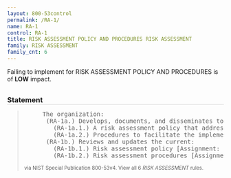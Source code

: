 ```yaml
---
layout: 800-53control
permalink: /RA-1/
name: RA-1
control: RA-1
title: RISK ASSESSMENT POLICY AND PROCEDURES RISK ASSESSMENT
family: RISK ASSESSMENT
family_cnt: 6
---
```

<p class="text-info">Failing to implement for RISK ASSESSMENT POLICY AND PROCEDURES is of <b>LOW</b> impact.</p>

<h3 style="border-bottom:1px solid #ddd;margin:30px 0 8px 0;">Statement</h3>
<blockquote>
<pre>     The organization: 
      (RA-1a.) Develops, documents, and disseminates to [Assignment: organization-defined personnel or roles]: 
        (RA-1a.1.) A risk assessment policy that addresses purpose, scope, roles, responsibilities, management commitment, coordination among organizational entities, and compliance; and 
        (RA-1a.2.) Procedures to facilitate the implementation of the risk assessment policy and associated risk assessment controls; and 
      (RA-1b.) Reviews and updates the current: 
        (RA-1b.1.) Risk assessment policy [Assignment: organization-defined frequency]; and 
        (RA-1b.2.) Risk assessment procedures [Assignment: organization-defined frequency]. 
</pre>
<p><small>via NIST Special Publication 800-53v4. View all 6 <i>RISK ASSESSMENT</i> rules. <a href="/cce/ssg/group/$Group_id"><span class="glyphicon glyphicon-link"></span></a> </small></p>
</blockquote>

